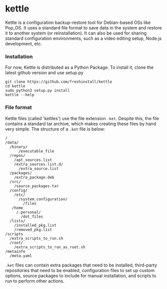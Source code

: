 # kettle

Kettle is a configuration backup-restore tool for Debian-based OSs like Pop_OS. It uses a standard file format to save data in the system and restore it to another system (or reinstallation). It can also be used for sharing standard configuration environments, such as a video editing setup, Node.js development, etc.

### Installation

For now, Kettle is distributed as a Python Package. To install it, clone the latest github version and use setup.py
```
git clone https://github.com/freshinstall/kettle
cd kettle
sudo python3 setup.py install
kettle --help
```

### File format
Kettle files (called 'kettles') use the file extension `.ket`. Despite this, the file contains a standard tar archive, which makes creating these files by hand very simple. The structure of a `.ket` file is below:
```
/
/data/
  /binary/
      /executable_file
  /repos/
    /apt_sources.list
    /extra_sources.list.d/
      /extra_source.list
  /packages/
    /extra_package.deb
  /src/
    /source_packages.tar
  /config/
    /etc/
      /system_configuration/
        /files
   /home
     /.personal/
       /dot_files
  /lists/
    /installed_pkg.list
    /removed_pkg.list
/scripts
  /extra_scripts_to_run.sh
  /root/
    /extra_scripts_to_run_as_root.sh
/metainfo
  /meta.yaml
```
`.ket` files can contain extra packages that need to be installed, third-party repositories that need to be enabled, configuration files to set up custom options, source packages to include for manual installation, and scripts to run to perform other actions.
